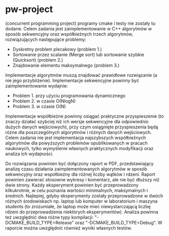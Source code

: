 # pw-project
(concurrent programming project)
programy cmake i testy nie zostały tu dodane.
Celem zadania jest zaimplementowanie w C++ algorytmów w sposób sekwencyjny oraz 
współbieżnych trzech algorytmów, rozwiązujących następujące problemy:

- Dyskretny problem plecakowy (problem 1.)
- Sortowanie przez scalanie (Merge sort) lub sortowanie szybkie (Quicksort) (problem 2.)
- Znajdowanie elementu maksymalnego (problem 3.)

Implementacje algorytmów muszą znajdować prawidłowe rozwiązanie (a nie jego
przybliżenie). Implementacje sekwencyjne powinny być zaimplementowanie wydajnie:

- Problem 1. przy użyciu programowania dynamicznego
- Problem 2. w czasie O(NlogN)
- Problem 3. w czasie O(N)

Implementacje współbieżne powinny osiągać praktyczne przyspieszenie
(to znaczy działać szybciej niż ich wersje sekwencyjne dla  odpowiednio dużych danych
wejściowych), przy czym osiągnięte przyspieszenia będą różne dla poszczególnych algorytmów 
i różnych danych wejściowych. Celem zadania nie jest implementacja najszybszych współbieżnych 
algorytmów dla powyższych problemów opublikowanych w pracach naukowych, tylko wymyślenie 
własnych praktycznych modyfikacji oraz analiza ich wydajności.

Do rozwiązania powinien być dołączony raport w PDF, przedstawiający analizę
czasu działania zaimplementowanych algorytmów w sposób sekwencyjny oraz
współbieżny dla różnej liczby wątków i rdzeni. Raport powinien zawierać stosowne
wykresy i komentarz, ale nie być dłuższy niż dwie strony. Każdy eksperyment powinien być
przeprowadzony kilkukrotnie, w celu poznania wartości minimalnych, maksymalnych
i średnich. Najlepiej, gdyby eksperymenty zostały przeprowadzone w dwóch różnych
środowiskach np. laptop lub komputer w laboratorium i maszyna students (to zrozumiałe,
że laptop może mieć niewystarczającą liczbę rdzeni do przeprowadzenia niektórych
eksperymentów). Analiza powinna też uwzględnić dwa różne typy kompilacji:
"-DCMAKE_BUILD_TYPE=Release" oraz  "-DCMAKE_BUILD_TYPE=Debug". W raporcie można uwzględnić również 
wyniki własnych testów.